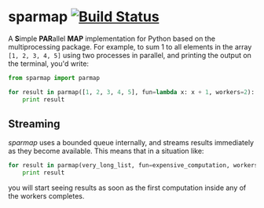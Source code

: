sparmap [![Build Status](https://travis-ci.org/gmega/sparmap.svg)](https://travis-ci.org/gmega/parmap)
======

A **S**imple **PAR**allel **MAP** implementation for Python based on the
multiprocessing package. For example, to sum 1 to all elements in the
array `[1, 2, 3, 4, 5]` using two processes in parallel, and printing the 
output on the terminal, you'd write:

```python
from sparmap import parmap

for result in parmap([1, 2, 3, 4, 5], fun=lambda x: x + 1, workers=2):
    print result
```

Streaming
---------
*sparmap* uses a bounded queue internally, and streams results immediately as they 
become available. This means that in a situation like:

```python
for result in parmap(very_long_list, fun=expensive_computation, workers=8):
    print result
```

you will start seeing results as soon as the first computation inside any of the 
workers completes.

